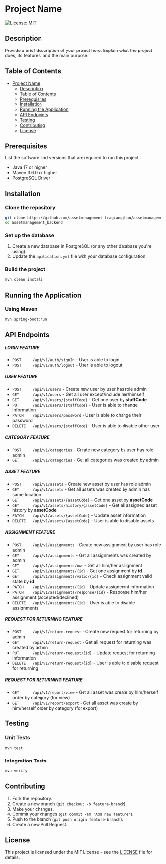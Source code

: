 # Project Name

[![License: MIT](https://img.shields.io/badge/License-MIT-yellow.svg)](https://opensource.org/licenses/MIT)

## Description

Provide a brief description of your project here. Explain what the project does, its features, and the main purpose.

## Table of Contents

- [Project Name](#project-name)
  - [Description](#description)
  - [Table of Contents](#table-of-contents)
  - [Prerequisites](#prerequisites)
  - [Installation](#installation)
  - [Running the Application](#running-the-application)
  - [API Endpoints](#api-endpoints)
  - [Testing](#testing)
  - [Contributing](#contributing)
  - [License](#license)

## Prerequisites

List the software and versions that are required to run this project.

- Java 17 or higher
- Maven 3.6.0 or higher
- PostgreSQL Driver

## Installation

### Clone the repository

```bash
git clone https://github.com/assetmanagement-tragiangphan/assetmanagement_backend.git
cd assetmanagement_backend
```

### Set up the database

1. Create a new database in PostgreSQL (or any other database you're using).
2. Update the `application.yml` file with your database configuration.

### Build the project

```bash
mvn clean install
```

## Running the Application

### Using Maven

```bash
mvn spring-boot:run
```

## API Endpoints

##### LOGIN FEATURE
- `POST     /api/v1/auth/signIn` - User is able to login
- `POST     /api/v1/auth/logout` - User is able to logout

##### USER FEATURE
- `POST     /api/v1/users` - Create new user by user has role admin
- `GET      /api/v1/users` - Get all user except/include her/himself
- `GET      /api/v1/users/{staffCode}` - Get one user by **staffCode**
- `PUT      /api/v1/users/{staffCode}` - User is able to change information
- `PATCH    /api/v1/users/password` - User is able to change their password
- `DELETE   /api/v1/users/{staffCode}` - User is able to disable other user

##### CATEGORY FEATURE
- `POST     /api/v1/categories` - Create new category by user has role admin
- `GET      /api/v1/categories` - Get all categories was created by admin

##### ASSET FEATURE
- `POST     /api/v1/assets` - Create new asset by user has role admin
- `GET      /api/v1/assets` - Get all assets was created by admin has same location
- `GET      /api/v1/assets/{assetCode}` - Get one asset by **assetCode**
- `GET      /api/v1/assets/history/{assetCode}` - Get all assigned asset history by **assetCode**
- `PATCH    /api/v1/assets/{assetCode}` - Update asset information
- `DELETE   /api/v1/assets/{assetCode}` - User is able to disable assets

##### ASSIGNMENT FEATURE
- `POST     /api/v1/assignments` - Create new assignment by user has role admin
- `GET      /api/v1/assignments` - Get all assignments was created by admin
- `GET      /api/v1/assignments/own` - Get all him/her assignment
- `GET      /api/v1/assignments/{id}` - Get one assignment by **id**
- `GET      /api/v1/assignments/valid/{id}` - Check assignment valid state by **id**
- `PATCH    /api/v1/assignments/{id}` - Update assignemnt information
- `PATCH    /api/v1/assignments/response/{id}` - Response him/her assignment (accepted/declined)
- `DELETE   /api/v1/assignments/{id}` - User is able to disable assignments

##### REQUEST FOR RETURNING FEATURE
- `POST     /api/v1/return-request` - Create new request for returning by admin
- `GET      /api/v1/return-request` - Get all request for returning was created by admin
- `PUT      /api/v1/return-request/{id}` - Update request for returning information
- `DELETE   /api/v1/return-request/{id}` - User is able to disable request for returning 

##### REQUEST FOR RETURNING FEATURE
- `GET      /api/v1/report/view` - Get all asset was create by him/herself order by category (for view)
- `GET      /api/v1/report/export` - Get all asset was create by him/herself order by category (for export)

## Testing

### Unit Tests

```bash
mvn test
```

### Integration Tests

```bash
mvn verify
```

## Contributing

1. Fork the repository.
2. Create a new branch (`git checkout -b feature-branch`).
3. Make your changes.
4. Commit your changes (`git commit -am 'Add new feature'`).
5. Push to the branch (`git push origin feature-branch`).
6. Create a new Pull Request.

## License

This project is licensed under the MIT License - see the [LICENSE](LICENSE) file for details.
